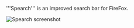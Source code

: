 '''Spearch''' is an improved search bar for FireFox.

![Spearch screenshot](https://raw.github.com/ThQ/spearch/master/screenshot.png)
